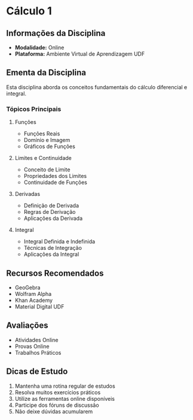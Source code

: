 # Cálculo 1

## Informações da Disciplina
- **Modalidade:** Online
- **Plataforma:** Ambiente Virtual de Aprendizagem UDF

## Ementa da Disciplina

Esta disciplina aborda os conceitos fundamentais do cálculo diferencial e integral.

### Tópicos Principais
1. Funções
   - Funções Reais
   - Domínio e Imagem
   - Gráficos de Funções

2. Limites e Continuidade
   - Conceito de Limite
   - Propriedades dos Limites
   - Continuidade de Funções

3. Derivadas
   - Definição de Derivada
   - Regras de Derivação
   - Aplicações da Derivada

4. Integral
   - Integral Definida e Indefinida
   - Técnicas de Integração
   - Aplicações da Integral

## Recursos Recomendados
- GeoGebra
- Wolfram Alpha
- Khan Academy
- Material Digital UDF

## Avaliações
- Atividades Online
- Provas Online
- Trabalhos Práticos

## Dicas de Estudo
1. Mantenha uma rotina regular de estudos
2. Resolva muitos exercícios práticos
3. Utilize as ferramentas online disponíveis
4. Participe dos fóruns de discussão
5. Não deixe dúvidas acumularem